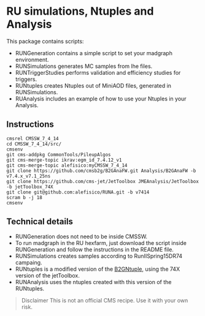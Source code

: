 # RU simulations, Ntuples and Analysis


This package contains scripts:

* RUNGeneration contains a simple script to set your madgraph environment. 
* RUNSimulations generates MC samples from lhe files.
* RUNTriggerStudies performs validation and efficiency studies for triggers.
* RUNtuples creates Ntuples out of MiniAOD files, generated in RUNSimulations.
* RUAnalysis includes an example of how to use your Ntuples in your Analysis.


## Instructions
```
cmsrel CMSSW_7_4_14
cd CMSSW_7_4_14/src/
cmsenv 
git cms-addpkg CommonTools/PileupAlgos
git cms-merge-topic ikrav:egm_id_7.4.12_v1
git cms-merge-topic alefisico:myCMSSW_7_4_14
git clone https://github.com/cmsb2g/B2GAnaFW.git Analysis/B2GAnaFW -b v7.4.x_v7.1_25ns
git clone https://github.com/cms-jet/JetToolbox JMEAnalysis/JetToolbox -b jetToolbox_74X
git clone git@github.com:alefisico/RUNA.git -b v7414
scram b -j 18
cmsenv
```

## Technical details

* RUNGeneration does not need to be inside CMSSW.
* To run madgraph in the RU hexfarm, just download the script inside RUNGeneration and follow the instructions in the README file.
* RUNSimulations creates samples according to RunIISpring15DR74 campaing.
* RUNtuples is a modified version of the [B2GNtuple](https://github.com/cmsb2g/B2GAnaFW/tree/master), using the 74X version of the jetToolbox.
* RUNAnalysis uses the ntuples created with this version of the RUNtuples. 

> Disclaimer
> This is not an official CMS recipe. Use it with your own risk.
